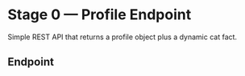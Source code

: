 # Stage 0 — Profile Endpoint

Simple REST API that returns a profile object plus a dynamic cat fact.

## Endpoint

